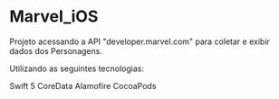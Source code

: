 # Marvel_iOS
Projeto acessando a API "developer.marvel.com" para coletar e exibir dados dos Personagens.

Utilizando as seguintes tecnologias:

Swift 5
CoreData
Alamofire
CocoaPods
